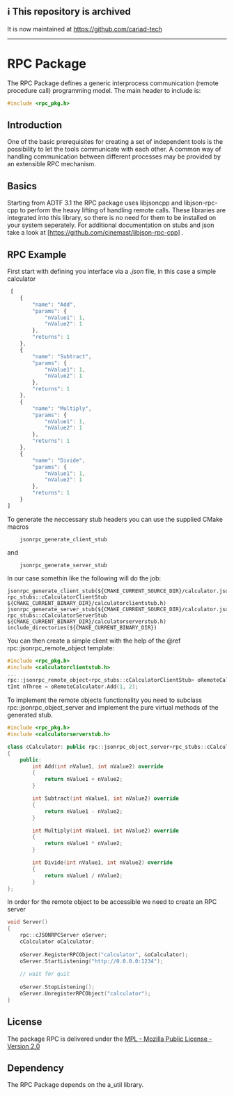 ## ℹ️ This repository is archived 

It is now maintained at https://github.com/cariad-tech


---
<!----
  Copyright @ 2019 Audi AG. All rights reserved.
  
      This Source Code Form is subject to the terms of the Mozilla
      Public License, v. 2.0. If a copy of the MPL was not distributed
      with this file, You can obtain one at https://mozilla.org/MPL/2.0/.
  
  If it is not possible or desirable to put the notice in a particular file, then
  You may include the notice in a location (such as a LICENSE file in a
  relevant directory) where a recipient would be likely to look for such a notice.
  
  You may add additional accurate notices of copyright ownership.
  -->
# RPC Package

The RPC Package defines a generic interprocess communication (remote procedure call) programming model.
The main header to include is:

````cpp
#include <rpc_pkg.h>
````

## Introduction

One of the basic prerequisites for creating a set of independent tools is
the possibility to let the tools communicate with each other. A common way
of handling communication between different processes may be provided by
an extensible RPC mechanism.

## Basics

Starting from ADTF 3.1 the RPC package uses libjsoncpp and libjson-rpc-cpp
to perform the heavy lifting of handling remote calls. These libraries are
integrated into this library, so there is no need for them to be installed
on your system seperately. For additional documentation on stubs and json
take a look at [https://github.com/cinemast/libjson-rpc-cpp] .

## RPC Example

First start with defining you interface via a *.json* file, in this case a simple calculator

````js
 [    
    {
        "name": "Add",
        "params": {
            "nValue1": 1,
            "nValue2": 1
        },
        "returns": 1
    },
    {
        "name": "Subtract",
        "params": {
            "nValue1": 1,
            "nValue2": 1
        },
        "returns": 1
    },
    {
        "name": "Multiply",
        "params": {
            "nValue1": 1,
            "nValue2": 1
        },
        "returns": 1
    },
    {
        "name": "Divide",
        "params": {
            "nValue1": 1,
            "nValue2": 1
        },
        "returns": 1
    }
]
````
 
To generate the neccessary stub headers you can use the supplied CMake macros

````
    jsonrpc_generate_client_stub
````

and 

````
    jsonrpc_generate_server_stub
````

In our case somethin like the following will do the job:    

````
jsonrpc_generate_client_stub(${CMAKE_CURRENT_SOURCE_DIR}/calculator.json rpc_stubs::cCalculatorClientStub ${CMAKE_CURRENT_BINARY_DIR}/calculatorclientstub.h)
jsonrpc_generate_server_stub(${CMAKE_CURRENT_SOURCE_DIR}/calculator.json rpc_stubs::cCalculatorServerStub ${CMAKE_CURRENT_BINARY_DIR}/calculatorserverstub.h)
include_directories(${CMAKE_CURRENT_BINARY_DIR})
````

You can then create a simple client with the help of the @ref rpc::jsonrpc_remote_object template:

````cpp
#include <rpc_pkg.h>
#include <calculatorclientstub.h>
...
rpc::jsonrpc_remote_object<rpc_stubs::cCalculatorClientStub> oRemoteCalculator("http://localhost:1234/calculator");
tInt nThree = oRemoteCalculator.Add(1, 2);
````

To implement the remote objects functionality you need to subclass rpc::jsonrpc_object_server and implement the pure virtual methods of the generated stub.

````cpp
#include <rpc_pkg.h>
#include <calculatorserverstub.h>

class cCalculator: public rpc::jsonrpc_object_server<rpc_stubs::cCalculatorServerStub>
{
    public:
        int Add(int nValue1, int nValue2) override
        {
            return nValue1 + nValue2;
        }

        int Subtract(int nValue1, int nValue2) override
        {
            return nValue1 - nValue2;
        }

        int Multiply(int nValue1, int nValue2) override
        {
            return nValue1 * nValue2;
        }

        int Divide(int nValue1, int nValue2) override
        {
            return nValue1 / nValue2;
        }
};
````

In order for the remote object to be accessible we need to create an RPC server

````cpp
void Server()
{
    rpc::cJSONRPCServer oServer;
    cCalculator oCalculator;
    
    oServer.RegisterRPCObject("calculator", &oCalculator);
    oServer.StartListening("http://0.0.0.0:1234");
    
    // wait for quit
    
    oServer.StopListening();
    oServer.UnregisterRPCObject("calculator");         
}
````
## License

The package RPC is delivered under the
[MPL - Mozilla Public License - Version 2.0](doc/extern/license/MPL2.0.txt)

## Dependency

The RPC Package depends on the a_util library.

